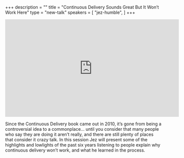 +++
description = ""
title = "Continuous Delivery Sounds Great But It Won’t Work Here"
type = "new-talk"
speakers = [
        "jez-humble",
]
+++
<iframe width="560" height="315" src="https://www.youtube-nocookie.com/embed/NNLBmbaZgkI" frameborder="0" allowfullscreen></iframe>

Since the Continuous Delivery book came out in 2010, it’s gone from being a controversial idea to a commonplace… until you consider that many people who say they are doing it aren’t really, and there are still plenty of places that consider it crazy talk. In this session Jez will present some of the highlights and lowlights of the past six years listening to people explain why continuous delivery won’t work, and what he learned in the process.